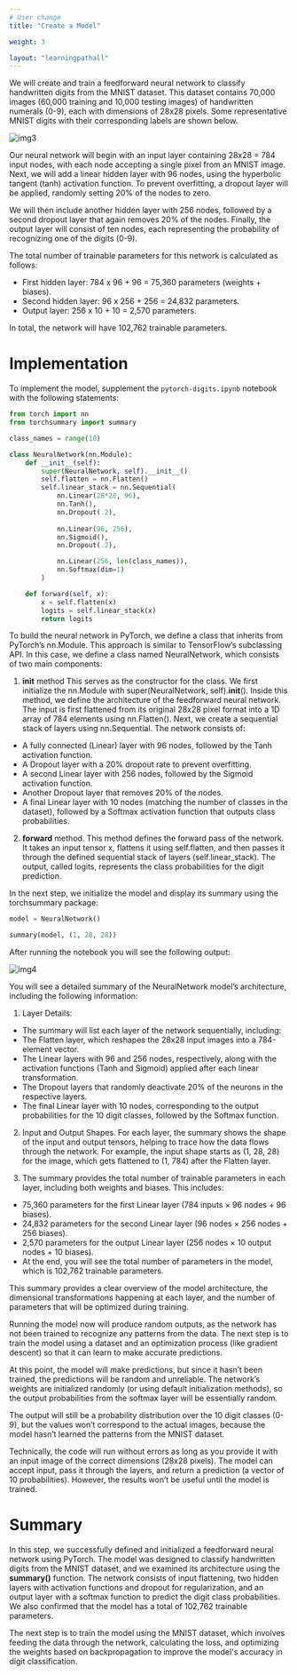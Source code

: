 ```yaml
---
# User change
title: "Create a Model"

weight: 3

layout: "learningpathall"
---
```


We will create and train a feedforward neural network to classify handwritten digits from the MNIST dataset. This dataset contains 70,000 images (60,000 training and 10,000 testing images) of handwritten numerals (0-9), each with dimensions of 28x28 pixels. Some representative MNIST digits with their corresponding labels are shown below.

![img3](Figures/03.png)

Our neural network will begin with an input layer containing 28x28 = 784 input nodes, with each node accepting a single pixel from an MNIST image. Next, we will add a linear hidden layer with 96 nodes, using the hyperbolic tangent (tanh) activation function. To prevent overfitting, a dropout layer will be applied, randomly setting 20% of the nodes to zero.

We will then include another hidden layer with 256 nodes, followed by a second dropout layer that again removes 20% of the nodes. Finally, the output layer will consist of ten nodes, each representing the probability of recognizing one of the digits (0-9).

The total number of trainable parameters for this network is calculated as follows:
* First hidden layer:  784 x 96 + 96 = 75,360 parameters (weights + biases).
* Second hidden layer:  96 x 256 + 256 = 24,832 parameters.
* Output layer:  256 x 10 + 10 = 2,570 parameters.

In total, the network will have 102,762 trainable parameters.

# Implementation
To implement the model, supplement the `pytorch-digits.ipynb` notebook with the following statements:

```Python
from torch import nn
from torchsummary import summary

class_names = range(10)

class NeuralNetwork(nn.Module):
    def __init__(self):
        super(NeuralNetwork, self).__init__()
        self.flatten = nn.Flatten()
        self.linear_stack = nn.Sequential(
            nn.Linear(28*28, 96),            
            nn.Tanh(),            
            nn.Dropout(.2),
            
            nn.Linear(96, 256),
            nn.Sigmoid(),
            nn.Dropout(.2),

            nn.Linear(256, len(class_names)),
            nn.Softmax(dim=1)
        )

    def forward(self, x):
        x = self.flatten(x)
        logits = self.linear_stack(x)
        return logits
```

To build the neural network in PyTorch, we define a class that inherits from PyTorch’s nn.Module. This approach is similar to TensorFlow’s subclassing API. In this case, we define a class named NeuralNetwork, which consists of two main components:
1. **__init__** method This serves as the constructor for the class. We first initialize the nn.Module with super(NeuralNetwork, self).__init__(). Inside this method, we define the architecture of the feedforward neural network. The input is first flattened from its original 28x28 pixel format into a 1D array of 784 elements using nn.Flatten(). Next, we create a sequential stack of layers using nn.Sequential. The network consists of:
* A fully connected (Linear) layer with 96 nodes, followed by the Tanh activation function.
* A Dropout layer with a 20% dropout rate to prevent overfitting.
* A second Linear layer with 256 nodes, followed by the Sigmoid activation function.
* Another Dropout layer that removes 20% of the nodes.
* A final Linear layer with 10 nodes (matching the number of classes in the dataset), followed by a Softmax activation function that outputs class probabilities.

2. **forward** method. This method defines the forward pass of the network. It takes an input tensor x, flattens it using self.flatten, and then passes it through the defined sequential stack of layers (self.linear_stack). The output, called logits, represents the class probabilities for the digit prediction.

In the next step, we initialize the model and display its summary using the torchsummary package:

```Python
model = NeuralNetwork()

summary(model, (1, 28, 28))
```

After running the notebook you will see the following output:

![img4](Figures/04.png)

You will see a detailed summary of the NeuralNetwork model’s architecture, including the following information:
1.	Layer Details:
* The summary will list each layer of the network sequentially, including:
* The Flatten layer, which reshapes the 28x28 input images into a 784-element vector.
* The Linear layers with 96 and 256 nodes, respectively, along with the activation functions (Tanh and Sigmoid) applied after each linear transformation.
* The Dropout layers that randomly deactivate 20% of the neurons in the respective layers.
* The final Linear layer with 10 nodes, corresponding to the output probabilities for the 10 digit classes, followed by the Softmax function.

2. Input and Output Shapes. For each layer, the summary shows the shape of the input and output tensors, helping to trace how the data flows through the network. For example, the input shape starts as (1, 28, 28) for the image, which gets flattened to (1, 784) after the Flatten layer.

3.	The summary provides the total number of trainable parameters in each layer, including both weights and biases. This includes:
* 75,360 parameters for the first Linear layer (784 inputs × 96 nodes + 96 biases).
* 24,832 parameters for the second Linear layer (96 nodes × 256 nodes + 256 biases).
* 2,570 parameters for the output Linear layer (256 nodes × 10 output nodes + 10 biases).
* At the end, you will see the total number of parameters in the model, which is 102,762 trainable parameters.

This summary provides a clear overview of the model architecture, the dimensional transformations happening at each layer, and the number of parameters that will be optimized during training.

Running the model now will produce random outputs, as the network has not been trained to recognize any patterns from the data. The next step is to train the model using a dataset and an optimization process (like gradient descent) so that it can learn to make accurate predictions.

At this point, the model will make predictions, but since it hasn’t been trained, the predictions will be random and unreliable. The network’s weights are initialized randomly (or using default initialization methods), so the output probabilities from the softmax layer will be essentially random.

The output will still be a probability distribution over the 10 digit classes (0-9), but the values won’t correspond to the actual images, because the model hasn’t learned the patterns from the MNIST dataset.

Technically, the code will run without errors as long as you provide it with an input image of the correct dimensions (28x28 pixels). The model can accept input, pass it through the layers, and return a prediction (a vector of 10 probabilities). However, the results won’t be useful until the model is trained.

# Summary
In this step, we successfully defined and initialized a feedforward neural network using PyTorch. The model was designed to classify handwritten digits from the MNIST dataset, and we examined its architecture using the **summary()** function. The network consists of input flattening, two hidden layers with activation functions and dropout for regularization, and an output layer with a softmax function to predict the digit class probabilities. We also confirmed that the model has a total of 102,762 trainable parameters.

The next step is to train the model using the MNIST dataset, which involves feeding the data through the network, calculating the loss, and optimizing the weights based on backpropagation to improve the model's accuracy in digit classification.